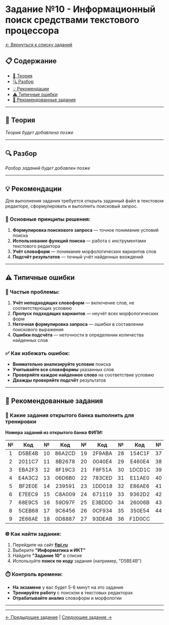 # Задание №10 - Информационный поиск средствами текстового процессора

[← Вернуться к списку заданий](../README.md)

## 📋 Содержание
- [📖 Теория](#📖-теория)
- [🔍 Разбор](#🔍-разбор)
- [💡 Рекомендации](#💡-рекомендации)
- [⚠️ Типичные ошибки](#⚠️-типичные-ошибки)
- [📝 Рекомендованные задания](#📝-рекомендованные-задания)

---

## 📖 Теория

*Теория будет добавлена позже*

---

## 🔍 Разбор

*Разбор заданий будет добавлен позже*

---

## 💡 Рекомендации

Для выполнения задания требуется открыть заданный файл в текстовом редакторе, сформулировать и выполнить поисковый запрос.

### 🔧 Основные принципы решения:

1. **Формулировка поискового запроса** — точное понимание условий поиска
2. **Использование функций поиска** — работа с инструментами текстового редактора
3. **Учёт словоформ** — понимание морфологических вариантов слов
4. **Подсчёт результатов** — точный учёт найденных вхождений

---

## ⚠️ Типичные ошибки

### 🚫 Частые проблемы:

1. **Учёт неподходящих словоформ** — включение слов, не соответствующих условию
2. **Пропуск подходящих вариантов** — неучёт всех морфологических форм
3. **Неточная формулировка запроса** — ошибки в составлении поискового выражения
4. **Ошибки подсчёта** — неточности в определении количества найденных слов

### ✅ Как избежать ошибок:

- **Внимательно анализируйте условие** поиска
- **Учитывайте все словоформы** указанных слов
- **Проверяйте каждое найденное слово** на соответствие условию
- **Дважды проверяйте подсчёт** результатов

---

## 📝 Рекомендованные задания

### 🔗 Какие задания открытого банка выполнить для тренировки

**Номера заданий из открытого банка ФИПИ:**

| № | Код | № | Код | № | Код | № | Код | № | Код |
|:-:|:-:|:-:|:-:|:-:|:-:|:-:|:-:|:-:|:-:|
| 1 | D5BE4B | 10 | 86A2CD | 19 | 2F9ABA | 28 | 154C1F | 37 | 35ADEF |
| 2 | 2011C7 | 11 | 8B2678 | 20 | 0040E4 | 29 | E460E4 | 38 | DE2926 |
| 3 | EBA2F3 | 12 | 8F19C3 | 21 | F8F51A | 30 | 1DCD1C | 39 | 8E41ED |
| 4 | E4A3C2 | 13 | 06D6B0 | 22 | 783CED | 31 | E11AE0 | 40 | C3C2DE |
| 5 | BF2E0E | 14 | 239591 | 23 | 1DD018 | 32 | E86AE6 | 41 | 870FE9 |
| 6 | E7EEC9 | 15 | C8A009 | 24 | 671119 | 33 | 9362D2 | 42 | 1C0762 |
| 7 | 68E9C5 | 16 | 59D97F | 25 | E3BDDD | 34 | 26006B | 43 | 010B55 |
| 8 | 5CEB68 | 17 | 9C6456 | 26 | 0CF934 | 35 | 350E54 | 44 | 672C3F |
| 9 | 2E66AE | 18 | 0D8887 | 27 | 93DEAB | 36 | F1D0CC |    |        |

### 🌐 Как найти задания:

1. Перейдите на сайт **[fipi.ru](https://fipi.ru/ege/otkrytyy-bank-zadaniy-ege)**
2. Выберите **"Информатика и ИКТ"**
3. Найдите **"Задание 10"** в списке
4. Используйте **поиск по коду** задания (например, "D5BE4B")

### ⏱️ Контроль времени:

- **На экзамене** у вас будет 5-6 минут на это задание
- **Тренируйте работу** с поиском в текстовых редакторах
- **Отрабатывайте анализ** словоформ и морфологии

---

---

[← Предыдущее задание](task-09.md) | [Следующее задание →](task-11.md)
